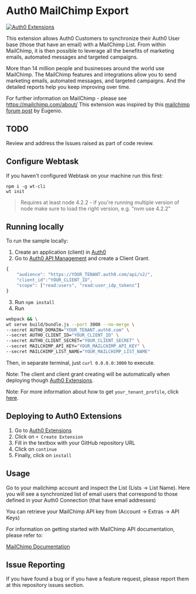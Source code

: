 # Auth0 MailChimp Export 

[![Auth0 Extensions](http://cdn.auth0.com/extensions/assets/badge.svg)](https://sandbox.it.auth0.com/api/run/auth0-extensions/extensions-badge?webtask_no_cache=1)

This extension allows Auth0 Customers to synchronize their Auth0 User base (those that have an email) with a MailChimp List.
From within MailChimp, it is then possible to leverage all the benefits of marketing emails, automated messages and targeted campaigns.

More than 14 million people and businesses around the world use MailChimp. 
The MailChimp features and integrations allow you to send marketing emails, automated messages, and targeted campaigns. 
And the detailed reports help you keep improving over time.

For further information on MailChimp - please see https://mailchimp.com/about/
This extension was inspired by this [mailchimp forum post](https://auth0.com/forum/t/synching-auth0-users-to-mailchimp/831) by Eugenio.

## TODO 

Review and address the Issues raised as part of code review.

## Configure Webtask

If you haven't configured Webtask on your machine run this first:

```
npm i -g wt-cli
wt init
```

> Requires at least node 4.2.2 - if you're running multiple version of node make sure to load the right version, e.g. "nvm use 4.2.2"

## Running locally

To run the sample locally:

1. Create an application (client) in [Auth0](https://manage.auth0.com/#/applications)
2. Go to [Auth0 API Management](https://auth0.com/docs/api/management/v2#!/Client_Grants/post_client_grants) and create a Client Grant.

```javascript
{
	"audience": "https://YOUR_TENANT.auth0.com/api/v2/",
	"client_id":"YOUR_CLIENT_ID",
	"scope": ["read:users", "read:user_idp_tokens"]
}
```
3. Run `npm install`
4. Run 

```bash
webpack && \
wt serve build/bundle.js --port 3000 --no-merge \
--secret AUTH0_DOMAIN="YOUR_TENANT.auth0.com" \
--secret AUTH0_CLIENT_ID="YOUR_CLIENT_ID" \
--secret AUTH0_CLIENT_SECRET="YOUR_CLIENT_SECRET" \
--secret MAILCHIMP_API_KEY="YOUR_MAILCHIMP_API_KEY" \
--secret MAILCHIMP_LIST_NAME="YOUR_MAILCHIMP_LIST_NAME"
```

Then, in separate terminal, just `curl 0.0.0.0:3000` to execute.


Note: The client and client grant creating will be automatically when deploying though [Auth0 Extensions](https://manage.auth0.com/#/extensions).

Note: For more information about how to get `your_tenant_profile`, click [here](https://manage.auth0.com/#/account/webtasks).

## Deploying to Auth0 Extensions

1. Go to [Auth0 Extensions](https://manage.auth0.com/#/extensions)
2. Click on `+ Create Extension`
3. Fill in the textbox with your GitHub repository URL
4. Click on `continue`
5. Finally, click on `install`

## Usage

Go to your mailchimp account and inspect the List (Lists -> List Name).
Here you will see a synchronized list of email users that correspond to those defined in your Auth0 Connection (that have email addresses)

You can retrieve your MailChimp API key from (Account -> Extras -> API Keys)

For information on getting started with MailChimp API documentation, please refer to:

[MailChimp Documentation](http://developer.mailchimp.com/documentation/mailchimp/)


## Issue Reporting

If you have found a bug or if you have a feature request, please report them at this repository issues section.


